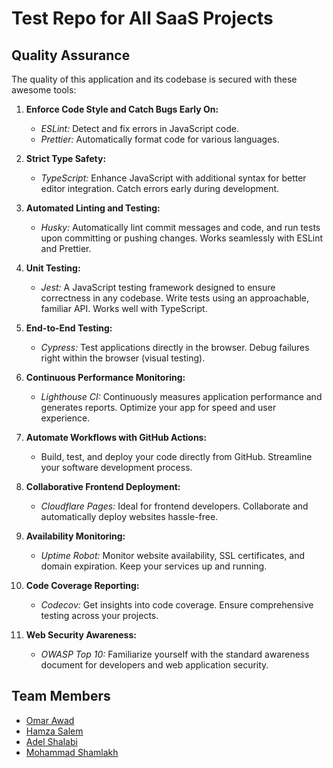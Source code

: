 # Test Repo for All SaaS Projects

## Quality Assurance

The quality of this application and its codebase is secured with these awesome tools:

1. **Enforce Code Style and Catch Bugs Early On:**
   - *ESLint:* Detect and fix errors in JavaScript code.
   - *Prettier:* Automatically format code for various languages.

2. **Strict Type Safety:**
   - *TypeScript:* Enhance JavaScript with additional syntax for better editor integration. Catch errors early during development.

3. **Automated Linting and Testing:**
   - *Husky:* Automatically lint commit messages and code, and run tests upon committing or pushing changes. Works seamlessly with ESLint and Prettier.

4. **Unit Testing:**
   - *Jest:* A JavaScript testing framework designed to ensure correctness in any codebase. Write tests using an approachable, familiar API. Works well with TypeScript.

5. **End-to-End Testing:**
   - *Cypress:* Test applications directly in the browser. Debug failures right within the browser (visual testing).

6. **Continuous Performance Monitoring:**
   - *Lighthouse CI:* Continuously measures application performance and generates reports. Optimize your app for speed and user experience.

7. **Automate Workflows with GitHub Actions:**
   - Build, test, and deploy your code directly from GitHub. Streamline your software development process.

8. **Collaborative Frontend Deployment:**
   - *Cloudflare Pages:* Ideal for frontend developers. Collaborate and automatically deploy websites hassle-free.

9. **Availability Monitoring:**
   - *Uptime Robot:* Monitor website availability, SSL certificates, and domain expiration. Keep your services up and running.

10. **Code Coverage Reporting:**
    - *Codecov:* Get insights into code coverage. Ensure comprehensive testing across your projects.

11. **Web Security Awareness:**
    - *OWASP Top 10:* Familiarize yourself with the standard awareness document for developers and web application security.

## Team Members

- [Omar Awad](https://github.com/#)
- [Hamza Salem](https://github.com/#)
- [Adel Shalabi](https://github.com/#)
- [Mohammad Shamlakh](https://github.com/#)
